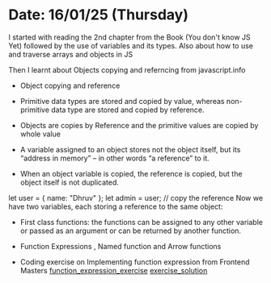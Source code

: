 # Date: 16/01/25 (Thursday)

I started with reading the 2nd chapter from the Book (You don't know JS Yet) followed by the use of variables and its types.
Also about how to use and traverse arrays and objects in JS

Then I learnt about Objects copying and referncing from javascript.info
- Object copying and reference

- Primitive data types are stored and copied by value, whereas 
non-primitive data type are stored and copied by reference.

- Objects are copies by Reference and the primitive values are copied by whole value
- A variable assigned to an object stores not the object itself, but its “address in memory” – in other words “a reference” to it.
- When an object variable is copied, the reference is copied, but the object itself is not duplicated.

let user = { name: "Dhruv" };
let admin = user; // copy the reference
Now we have two variables, each storing a reference to the same object:

- First class functions: the functions can be assigned to any other variable or passed as an argument or can be returned by another function.


- Function Expressions , Named function and Arrow functions


- Coding exercise on Implementing function expression from Frontend Masters
[function_expression_exercise](./ex-1.md)
[exercise_solution](./ex-1-solution.js)
